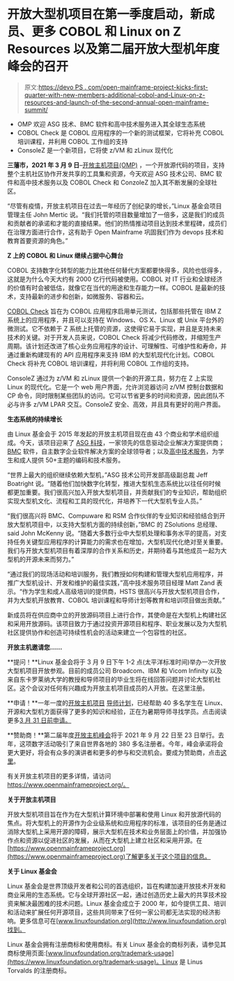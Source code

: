 # 开放大型机项目在第一季度启动，新成员、更多 COBOL 和 Linux on Z Resources 以及第二届开放大型机年度峰会的召开

> 原文:[https://devo PS . com/open-mainframe-project-kicks-first-quarter-with-new-members-additional-cobol-and-Linux-on-z-resources-and-launch-of-the-second-annual-open-mainframe-summit/](https://devops.com/open-mainframe-project-kicks-off-first-quarter-with-new-members-additional-cobol-and-linux-on-z-resources-and-launch-of-the-2nd-annual-open-mainframe-summit/)

*   OMP 欢迎 ASG 技术、BMC 软件和高中技术服务进入其全球生态系统
*   COBOL Check 是 COBOL 应用程序的一个新的测试框架，它将补充 COBOL 培训课程，并利用 COBOL 工作组的支持
*   ConsoleZ 是一个新项目，它将使 z/VM 和 zLinux 现代化

**三藩市，2021 年 3 月 9 日**–[开放主机项目(OMP)](https://www.openmainframeproject.org/) ，一个开放源代码的项目，支持整个主机社区协作开发共享的工具集和资源，今天欢迎 ASG 技术公司、BMC 软件和高中技术服务以及 COBOL Check 和 ConzoleZ 加入其不断发展的全球社区。

“尽管有疫情，开放主机项目在过去一年经历了创纪录的增长，”Linux 基金会项目管理主任 John Mertic 说。“我们托管的项目数量增加了一倍多，这是我们的成员和贡献者的承诺和才能的直接结果。他们的热情推动项目达到技术里程碑，成员们在治理方面进行合作，这有助于 Open Mainframe 巩固我们作为 devops 技术和教育首要资源的角色。”

**Z 上的 COBOL 和 Linux 继续占据中心舞台**

COBOL 支持数字化转型的能力比其他任何替代方案都要快得多，风险也低得多，这就是为什么今天大约有 2000 亿行代码被使用。COBOL 对 IT 行业和全球经济的价值有时会被低估，就像它在当代的用途和生存能力一样。COBOL 是最新的技术，支持最新的进步和创新，如微服务、容器和云。

[COBOL Check](https://github.com/neopragma/cobol-check/wiki/Overall-Design-Goals) 旨在为 COBOL 应用程序启用单元测试，包括那些托管在 IBM Z 系统上的应用程序，并且可以支持在 Windows、OS X、Linux 或 Unix 平台外的微测试。它不依赖于 Z 系统上托管的资源，这使得它易于实现，并且是支持未来技术的关键。对于开发人员来说，COBOL Check 将减少代码修改，并缩短生产周期。该计划还改进了核心业务应用程序的设计、可理解性、可维护性和寿命，并通过重新构建现有的 API 应用程序来支持 IBM 的大型机现代化计划。COBOL Check 将补充 COBOL 培训课程，并将利用 COBOL 工作组的支持。

ConsoleZ 通过为 z/VM 和 zLinux 提供一个新的开源工具，努力在 Z 上实现 Linux 的现代化。它是一个 web 用户界面，允许浏览器访问 z/VM 控制台数据和 CP 命令，同时限制某些团队的访问。它可以节省更多的时间和资源，因此团队不必与许多 z/VM LPAR 交互。ConsoleZ 安全、高效，并且具有更好的用户界面。

**生态系统的持续增长**

由 Linux 基金会于 2015 年发起的开放主机项目现在由 43 个商业和学术组织组成。今天，该项目迎来了 [ASG 科技](https://www.asg.com/)，一家领先的信息驱动企业解决方案提供商； [BMC](https://www.bmc.com/) 软件，自主数字企业软件解决方案的全球领导者；以及[高中技术服务](http://www.myhsts.org)，为学生和成人提供 50+主题的编码和技术服务。

“世界上最大的组织继续依赖大型机，”ASG 技术公司开发部高级副总裁 Jeff Boatright 说。“随着他们加快数字化转型，推进大型机生态系统比以往任何时候都更加重要。我们很高兴加入开放大型机项目，并贡献我们的专业知识，帮助组织实现大型机文化、流程和工具的现代化，并培养下一代大型机专业人员。”

“我们很高兴将 BMC、Compuware 和 RSM 合作伙伴的专业知识和经验结合到开放大型机项目中，以支持大型机方面的持续创新，”BMC 的 ZSolutions 总经理、said John McKenny 说。“随着大多数行业中大型机处理和事务水平的提高，对支持任务关键型应用程序的计算能力的需求也在增加，大型机现代化绝对至关重要。我们与开放大型机项目有着深厚的合作关系和历史，并期待着与其他成员一起为大型机的开源未来而努力。”

“通过我们的现场活动和培训服务，我们教授如何构建和管理大型机应用程序，并推广大型机设计、开发和维护的最佳实践，”高中技术服务项目经理 Matt Zand 表示。“作为学生和成人高级培训的提供商，HSTS 很高兴与开放大型机项目合作，并为大型机开放教育、COBOL 培训课程和导师计划等教育和培训项目做出贡献。”

新成员将在供应商中立的开放源码项目上进行合作，其使命是在大型机上构建社区和采用开放源码。该项目致力于通过投资开源项目和程序、职业发展以及为大型机社区提供协作和创造可持续性机会的活动来建立一个包容性的社区。

**开放主机邀请您……**

**提问！**Linux 基金会将于 3 月 9 日下午 1-2 点(太平洋标准时间)举办一次开放大型机项目开放参观。目前的成员公司 Broadcom、IBM 和 Vicom Infinity 以及来自东卡罗莱纳大学的教授和导师项目的毕业生将在线回答问题并讨论大型机社区。这个会议对任何有兴趣成为开放主机项目成员的人开放。在这里注册。

**申请！**一年一度的[开放主机项目](https://www.openmainframeproject.org/projects/mentorship-program) [导师计划](https://www.openmainframeproject.org/projects/mentorship-program)，已经帮助 40 多名学生在 Linux、开源和大型机方面获得了更多的知识和经验，正在为暑期导师寻找学员。点击阅读更多[3 月 31 日前申请。](https://www.openmainframeproject.org/blog/2021/02/01/get-your-mentorship-on-open-mainframe-project-opens-annual-mentorship-application)

**赞助商！**第二届年度[开放主机峰会](https://events.linuxfoundation.org/open-mainframe-summit/)将于 2021 年 9 月 22 日至 23 日举行。去年，这项数字活动吸引了来自世界各地的 380 多名注册者。今年，峰会承诺将会更大更好，将会有众多的演讲者和更多的参与和交流机会。要成为赞助商，点击[这里](https://events.linuxfoundation.org/open-mainframe-summit/)。

有关开放主机项目的更多详情，请访问 https://www.openmainframeproject.org/。

**关于开放主机项目**

开放大型机项目旨在作为在大型机计算环境中部署和使用 Linux 和开放源代码的焦点。将大型机上的开源作为企业级系统和应用程序的标准，该项目的任务是通过消除大型机上采用开源的障碍，展示大型机在技术和业务层面上的价值，并加强协作点和资源以促进社区的发展，从而在大型机上建立社区和采用开源。在[https://www.openmainframeproject.org](https://www.openmainframeproject.org)了解更多关于这个项目的信息。

**关于 Linux 基金会**

Linux 基金会是世界顶级开发者和公司的首选组织，旨在构建加速开放技术开发和商业采用的生态系统。它与全球开源社区一起，通过创造历史上最大的共享技术投资来解决最困难的技术问题。Linux 基金会成立于 2000 年，如今提供工具、培训和活动来扩展任何开源项目，这些共同带来了任何一家公司都无法实现的经济影响。更多信息可在[www.linuxfoundation.org](http://www.linuxfoundation.org)找到。

Linux 基金会拥有注册商标和使用商标。有关 Linux 基金会的商标列表，请参见其商标使用页面:[www.linuxfoundation.org/trademark-usage](https://www.linuxfoundation.org/trademark-usage)。Linux 是 Linus Torvalds 的注册商标。

###